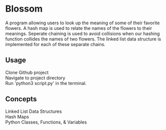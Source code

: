# Blossom
A program allowing users to look up the meaning of some of their favorite flowers.  A hash map is used to relate the names of the flowers to their meanings.  Seperate chaining is used to avoid collisions when our hashing function collides the names of two flowers.  The linked list data structure is implemented for each of these separate chains.

## Usage

Clone Github project <br/>
Navigate to project directory <br/>
Run 'python3 script.py' in the terminal.

## Concepts
  Linked List Data Structures <br/>
  Hash Maps <br/>
  Python Classes, Functions, & Variables
